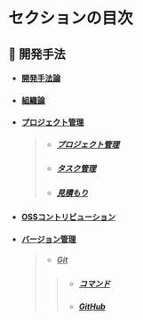 # セクションの目次

## 👥 開発手法

* #### [︎開発手法論](https://hiroki-it.github.io/tech-notebook/software_development_methodology/software_development_methodology.html)

* #### [︎組織論](https://hiroki-it.github.io/tech-notebook/software_development_methodology/software_development_organization.html)

* #### <u>︎プロジェクト管理</u>
  > * ##### [︎プロジェクト管理](https://hiroki-it.github.io/tech-notebook/software_development_methodology/software_development_project_management.html)
  > * ##### [タスク管理](https://hiroki-it.github.io/tech-notebook/software_development_methodology/software_development_project_management_task_management.html)
  > * ##### [見積もり](https://hiroki-it.github.io/tech-notebook/software_development_methodology/software_development_project_management_estimate.html)

* #### [OSSコントリビューション](https://hiroki-it.github.io/tech-notebook/software_development_methodology/software_development_oss_contribution.html)

* #### <u>バージョン管理</u>
  > * ##### <u>Git</u>
  > > * ##### [︎コマンド](https://hiroki-it.github.io/tech-notebook/software_development_methodology/software_development_git_command.html)
  > > * ##### [︎GitHub](https://hiroki-it.github.io/tech-notebook/software_development_methodology/software_development_git_github.html)

<br>
